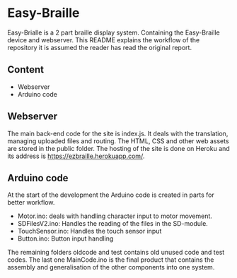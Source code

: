 # Easy-Braille

Easy-Brialle is a 2 part braille display system. Containing the Easy-Braille device and webserver. This README explains the workflow of the repository it is assumed the reader has read the original report.

## Content

- Webserver
- Arduino code



## Webserver

The main back-end code for the site is index.js. It deals with the translation, managing uploaded files and routing. The HTML, CSS and other web assets are stored in the public folder. The hosting of the site is done on Heroku and its address is https://ezbraille.herokuapp.com/.

## Arduino code

At the start of the development the Arduino code is created in parts for better workflow. 
- Motor.ino: deals with handling character input to motor movement.
- SDFilesV2.ino: Handles the reading of the files in the SD-module.
- TouchSensor.ino: Handles the touch sensor input
- Button.ino: Button input handling

The remaining folders oldcode and test contains old unused code and test codes. The last one MainCode.ino is the final product that contains the assembly and generalisation of the other components into one system.
